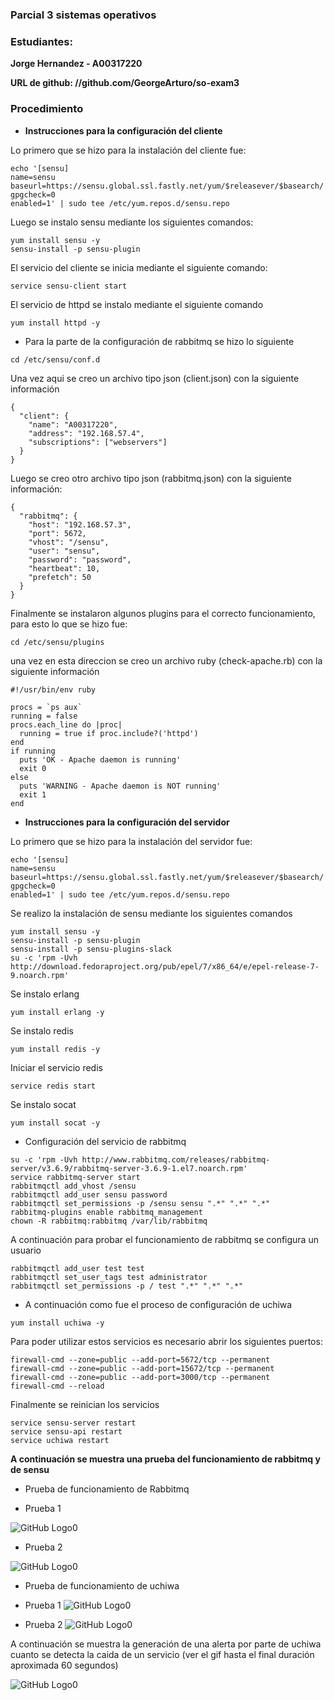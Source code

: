 
### Parcial 3 sistemas operativos

### Estudiantes: 
**Jorge Hernandez - A00317220**

**URL de github: //github.com/GeorgeArturo/so-exam3**

### Procedimiento

* **Instrucciones para la configuración del cliente**

Lo primero que se hizo para la instalación del cliente fue:

``` 
echo '[sensu]
name=sensu
baseurl=https://sensu.global.ssl.fastly.net/yum/$releasever/$basearch/
gpgcheck=0
enabled=1' | sudo tee /etc/yum.repos.d/sensu.repo

```

Luego se instalo sensu mediante los siguientes comandos:

```
yum install sensu -y
sensu-install -p sensu-plugin
```

El servicio del cliente se inicia mediante el siguiente comando:

```
service sensu-client start
```
El servicio de httpd se instalo mediante el siguiente comando

```
yum install httpd -y
```

* Para la parte de la configuración de rabbitmq se hizo lo siguiente 

```
cd /etc/sensu/conf.d
```
Una vez aqui se creo un archivo tipo json (client.json) con la siguiente información

```
{
  "client": {
    "name": "A00317220",
    "address": "192.168.57.4",
    "subscriptions": ["webservers"]
  }
}

```

Luego se creo otro archivo tipo json (rabbitmq.json) con la siguiente información:

```
{
  "rabbitmq": {
    "host": "192.168.57.3",
    "port": 5672,
    "vhost": "/sensu",
    "user": "sensu",
    "password": "password",
    "heartbeat": 10,
    "prefetch": 50
  }
}

```

Finalmente se instalaron algunos plugins para el correcto funcionamiento, para esto lo que se hizo fue:

```
cd /etc/sensu/plugins
```

una vez en esta direccion se creo un archivo ruby (check-apache.rb) con la siguiente información

```
#!/usr/bin/env ruby

procs = `ps aux`
running = false
procs.each_line do |proc|
  running = true if proc.include?('httpd')
end
if running
  puts 'OK - Apache daemon is running'
  exit 0
else
  puts 'WARNING - Apache daemon is NOT running'
  exit 1
end

```

* **Instrucciones para la configuración del servidor**

Lo primero que se hizo para la instalación del servidor fue:


```
echo '[sensu]
name=sensu
baseurl=https://sensu.global.ssl.fastly.net/yum/$releasever/$basearch/
gpgcheck=0
enabled=1' | sudo tee /etc/yum.repos.d/sensu.repo
```

Se realizo la instalación de sensu mediante los siguientes comandos 

```
yum install sensu -y
sensu-install -p sensu-plugin
sensu-install -p sensu-plugins-slack
su -c 'rpm -Uvh http://download.fedoraproject.org/pub/epel/7/x86_64/e/epel-release-7-9.noarch.rpm'
```

Se instalo erlang

```
yum install erlang -y
```

Se instalo redis

```
yum install redis -y
```
Iniciar el servicio redis
```
service redis start
```

Se instalo socat
```
yum install socat -y
```

* Configuración del servicio de rabbitmq

```
su -c 'rpm -Uvh http://www.rabbitmq.com/releases/rabbitmq-server/v3.6.9/rabbitmq-server-3.6.9-1.el7.noarch.rpm'
service rabbitmq-server start
rabbitmqctl add_vhost /sensu
rabbitmqctl add_user sensu password
rabbitmqctl set_permissions -p /sensu sensu ".*" ".*" ".*"
rabbitmq-plugins enable rabbitmq_management
chown -R rabbitmq:rabbitmq /var/lib/rabbitmq

```

A continuación para probar el funcionamiento de rabbitmq se configura un usuario

```
rabbitmqctl add_user test test
rabbitmqctl set_user_tags test administrator
rabbitmqctl set_permissions -p / test ".*" ".*" ".*"

```

* A continuación como fue el proceso de configuración de uchiwa

```
yum install uchiwa -y
```

Para poder utilizar estos servicios es necesario abrir los siguientes puertos:

```
firewall-cmd --zone=public --add-port=5672/tcp --permanent
firewall-cmd --zone=public --add-port=15672/tcp --permanent
firewall-cmd --zone=public --add-port=3000/tcp --permanent
firewall-cmd --reload
```

Finalmente se reinician los servicios

```
service sensu-server restart
service sensu-api restart
service uchiwa restart

```

**A continuación se muestra una prueba del funcionamiento de rabbitmq y de sensu**

* Prueba de funcionamiento de Rabbitmq

* Prueba 1

![GitHub Logo0](Imagenes/Rabbit.png)

* Prueba 2

![GitHub Logo0](Imagenes/Rabbit2.png)

* Prueba de funcionamiento de uchiwa

* Prueba 1
![GitHub Logo0](Imagenes/uchiwa.png)

* Prueba 2
![GitHub Logo0](Imagenes/uchiwa2.png)


A continuación se muestra la generación de una alerta por parte de uchiwa cuanto se detecta la caida de un servicio (ver el gif hasta el final duración aproximada 60 segundos)

![GitHub Logo0](Imagenes/parcial3.gif)


